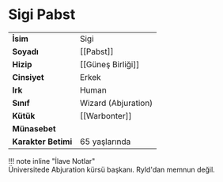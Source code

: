 # Sigi Pabst  
|  |  |  
|---|---|  
| **İsim** | Sigi |  
| **Soyadı** | [[Pabst]] |  
| **Hizip** | [[Güneş Birliği]] |  
| **Cinsiyet** | Erkek |  
| **Irk** | Human |  
| **Sınıf** | Wizard (Abjuration) |  
| **Kütük** | [[Warbonter]] |  
| **Münasebet** |  |  
| **Karakter Betimi** | 65 yaşlarında |  
  
  
!!! note inline "İlave Notlar"  
	Üniversitede Abjuration kürsü başkanı. Ryld'dan memnun değil.  
  
  
